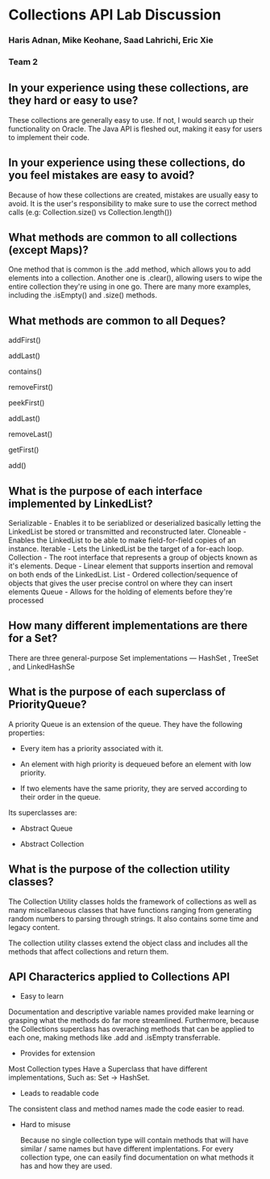 # Collections API Lab Discussion
### Haris Adnan, Mike Keohane, Saad Lahrichi, Eric Xie
### Team 2


## In your experience using these collections, are they hard or easy to use?

These collections are generally easy to use. If not, I would search up their functionality on Oracle. The Java API is fleshed out, making it easy for users to implement their code.

## In your experience using these collections, do you feel mistakes are easy to avoid?

Because of how these collections are created, mistakes are usually easy to avoid. It is the user's responsibility to make sure to use the correct method calls (e.g: Collection.size() vs Collection.length())

## What methods are common to all collections (except Maps)?
One method that is common is the .add method, which allows you to add elements into a collection. Another one is .clear(), allowing users to wipe the entire collection they're using in one go. There are many more examples, including the .isEmpty() and .size() methods.


## What methods are common to all Deques?
addFirst()

addLast()

contains()

removeFirst()

peekFirst()

addLast()

removeLast()

getFirst()

add()

## What is the purpose of each interface implemented by LinkedList?
Serializable - Enables it to be seriablized or deserialized basically letting the LinkedList be stored or transmitted and reconstructed later.
Cloneable - Enables the LinkedList to be able to make field-for-field copies of an instance.
Iterable - Lets the LinkedList be the target of a for-each loop.
Collection - The root interface that represents a group of objects known as it's elements.
Deque - Linear element that supports insertion and removal on both ends of the LinkedList.
List - Ordered collection/sequence of objects that gives the user precise control on where they can insert elements
Queue - Allows for the holding of elements before they're processed

## How many different implementations are there for a Set?

There are three general-purpose Set implementations — HashSet , TreeSet , and LinkedHashSe

## What is the purpose of each superclass of PriorityQueue?

A priority Queue is an extension of the queue. They have the following properties:


* Every item has a priority associated with it.

* An element with high priority is dequeued before an element with low priority.

* If two elements have the same priority, they are served according to their order in the queue.

Its superclasses are:

* Abstract Queue

* Abstract Collection


## What is the purpose of the collection utility classes?

The Collection Utility classes holds the framework of collections as well as many miscellaneous classes that have functions ranging from generating random numbers to parsing through strings. It also contains some time and legacy content.

The collection utility classes extend the object class and includes all the methods that affect collections and return them.


## API Characterics applied to Collections API

* Easy to learn

Documentation and descriptive variable names provided make learning or grasping what the methods do far more streamlined. Furthermore, because the Collections superclass has overaching methods that can be applied to each one, making methods like .add and .isEmpty transferrable.


* Provides for extension

Most Collection types Have a Superclass that have different implementations, Such as: Set -> HashSet.

* Leads to readable code

The consistent class and method names made the code easier to read.

* Hard to misuse

  Because no single collection type will contain methods that will have similar / same names but have different implentations. For every collection type, one can easily find documentation on what methods it has and how they are used.
    
